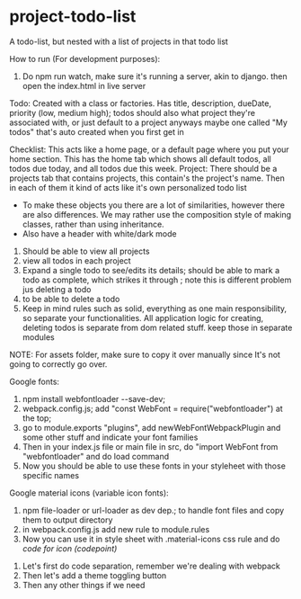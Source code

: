 # project-todo-list
A todo-list, but nested with a list of projects in that todo list

How to run (For development purposes):
1. Do npm run watch, make sure it's running a server, akin to django. then open the index.html in live server

Todo: Created with a class or factories. Has title, description, dueDate, priority (low, medium high); todos should also what project they're associated with, or just default to a project anyways maybe one called "My todos" that's auto created when you first get in


Checklist: This acts like a home page, or a default page where you put your home section. This has the home tab which shows all default todos, all todos due today, and all todos due this week.
Project: There should be a projects tab that contains projects, this contain's the project's name. Then in each of them it kind of acts like it's own personalized todo list


- To make these objects you there are a lot of similarities, however there are also differences. We may rather use the composition style of making classes, rather than using inheritance.
- Also have a header with white/dark mode

1. Should be able to view all projects 
2. view all todos in each project
3. Expand a single todo to see/edits its details; should be able to mark a todo as complete, which strikes it through ; note this is different problem jus deleting a todo
4. to be able to delete a todo
5. Keep in mind rules such as solid, everything as one main responsibility, so separate your functionalities. All application logic for creating, deleting todos is separate from dom related stuff. keep those in separate modules


NOTE: For assets folder, make sure to copy it over manually since It's not going to correctly go over.
<!-- Figure out how to import google fonts, figure out how to import variable icon font thing for materials icons on google -->

Google fonts:

1. npm install webfontloader --save-dev;
2. webpack.config.js; add "const WebFont = require("webfontloader") at the top;
3. go to module.exports "plugins", add newWebFontWebpackPlugin and some other stuff and indicate your font families
4. Then in your index.js file or main file in src, do "import WebFont from "webfontloader" and do load command 
5. Now you should be able to use these fonts in your styleheet with those specific names

Google material icons (variable icon fonts):
1. npm file-loader or url-loader as dev dep.; to handle font files and copy them to output directory
2. in webpack.config.js add new rule to module.rules
3. Now you can use it in style sheet with .material-icons css rule and do 
<i class="material-icons">code for icon (codepoint)</i> 


<!-- Improvements Branch -->
1. Let's first do code separation, remember we're dealing with webpack
2. Then let's add a theme toggling button
3. Then any other things if we need